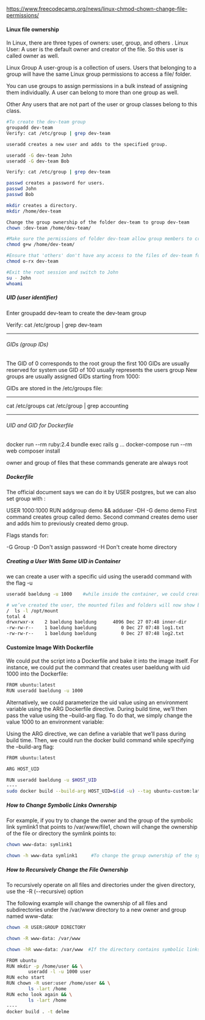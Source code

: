 https://www.freecodecamp.org/news/linux-chmod-chown-change-file-permissions/

#### Linux file ownership
In Linux, there are three types of owners: user, group, and others .
Linux User:
A user is the default owner and creator of the file. So this user is called owner as well.

Linux Group
A user-group is a collection of users. Users that belonging to a group will have the same Linux group permissions to access a file/ folder.

You can use groups to assign permissions in a bulk instead of assigning them individually. A user can belong to more than one group as well.

Other
Any users that are not part of the user or group classes belong to this class.
``````sh
#To create the dev-team group
groupadd dev-team
Verify: cat /etc/group | grep dev-team

useradd creates a new user and adds to the specified group.

useradd -G dev-team John
useradd -G dev-team Bob

Verify: cat /etc/group | grep dev-team

passwd creates a password for users.
passwd John
passwd Bob

mkdir creates a directory.
mkdir /home/dev-team

Change the group ownership of the folder dev-team to group dev-team
chown :dev-team /home/dev-team/

#Make sure the permissions of folder dev-team allow group members to create and delete files
chmod g+w /home/dev-team/

#Ensure that 'others' don't have any access to the files of dev-team folder.
chmod o-rx dev-team

#Exit the root session and switch to John
su - John
whoami


``````


##### UID (user identifier)
Enter groupadd dev-team to create the dev-team group

Verify: cat /etc/group | grep dev-team

-----

###### GIDs (group IDs)
The GID of 0 corresponds to the root group
the first 100 GIDs are usually reserved for system use
GID of 100 usually represents the users group
New groups are usually assigned GIDs starting from 1000:

GIDs are stored in the /etc/groups file:

------
cat /etc/groups
cat /etc/group | grep accounting

----

###### UID and GID for Dockerfile
docker run --rm ruby:2.4 bundle exec rails g ...
docker-compose run --rm web composer install

owner and group of files that these commands generate are always root
#####  Dockerfile
The official document says we can do it by USER postgres, but we can also set group with :

USER 1000:1000
RUN addgroup demo && adduser -DH -G demo demo
First command creates group called demo. Second command creates demo user and adds him to previously created demo group.

Flags stands for:

-G Group
-D Don't assign password
-H Don't create home directory

##### Creating a User With Same UID in Container
we can create a user with a specific uid using the useradd command with the flag -u

``````sh
useradd baeldung -u 1000    #while inside the container, we could create a user baeldung with uid 1000.

# we’ve created the user, the mounted files and folders will now show baeldung as the owner
/  ls -l /opt/mount
total 4
drwxrwxr-x    2 baeldung baeldung      4096 Dec 27 07:48 inner-dir
-rw-rw-r--    1 baeldung baeldung         0 Dec 27 07:48 log1.txt
-rw-rw-r--    1 baeldung baeldung         0 Dec 27 07:48 log2.txt
``````
#### Customize Image With Dockerfile
We could put the script into a Dockerfile and bake it into the image itself. For instance, we could put the command that creates user baeldung with uid 1000 into the Dockerfile:

``````sh
FROM ubuntu:latest
RUN useradd baeldung -u 1000


``````
Alternatively, we could parameterize the uid value using an environment variable using the ARG Dockerfile directive. During build time, we’ll then pass the value using the –build-arg flag. To do that, we simply change the value 1000 to an environment variable:

Using the ARG directive, we can define a variable that we’ll pass during build time. Then, we could run the docker build command while specifying the –build-arg flag:

``````sh
FROM ubuntu:latest

ARG HOST_UID

RUN useradd baeldung -u $HOST_UID
----
sudo docker build --build-arg HOST_UID=$(id -u) --tag ubuntu-custom:latest .
``````
##### How to Change Symbolic Links Ownership
For example, if you try to change the owner and the group of the symbolic link symlink1 that points to /var/www/file1, chown will change the ownership of the file or directory the symlink points to:

``````sh
chown www-data: symlink1

chown -h www-data symlink1     #To change the group ownership of the symlink itself, use the -h option

``````
##### How to Recursively Change the File Ownership
To recursively operate on all files and directories under the given directory, use the -R (--recursive) option

The following example will change the ownership of all files and subdirectories under the /var/www directory to a new owner and group named www-data:
``````sh
chown -R USER:GROUP DIRECTORY

chown -R www-data: /var/www

chown -hR www-data: /var/www  #If the directory contains symbolic links, pass the -h option:

``````
``````sh
FROM ubuntu
RUN mkdir -p /home/user && \
        useradd -l -u 1000 user
RUN echo start
RUN chown -R user:user /home/user && \
        ls -lart /home
RUN echo look again && \
        ls -lart /home
----
docker build . -t delme
``````
